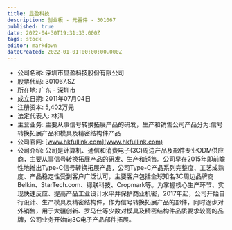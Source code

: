 ```yaml
---
title: 显盈科技
description: 创业板 - 元器件 - 301067
published: true
date: 2022-04-30T19:31:33.000Z
tags: stock
editor: markdown
dateCreated: 2022-01-01T00:00:00.000Z
---
```


- 公司名称: 深圳市显盈科技股份有限公司
- 股票代码: 301067.SZ
- 所在地: 广东 - 深圳市
- 成立日期: 2011年07月04日
- 注册资本: 5,402万元
- 法定代表人: 林涓
- 主营业务: 主要从事信号转换拓展产品的研发，生产和销售公司产品分为:信号转换拓展产品和模具及精密结构件产品
- 公司官网: [www.hkfullink.com](www.hkfullink.com)
- 公司介绍: 公司是计算机、通信和消费电子(3C)周边产品及部件专业ODM供应商，主要从事信号转换拓展产品的研发、生产和销售。公司早在2015年即前瞻性地推出Type-C信号转换拓展产品，公司Type-C产品系列完整度、工艺成熟度、产品稳定性受到客户广泛认可，主要客户包括全球知名3C周边品牌商Belkin、StarTech.com、绿联科技、Cropmark等。为掌握核心生产环节、实现快速反应、提高产品工业设计水平并保护商业机密，2017年起，公司开始自行设计、生产模具及精密结构件，作为信号转换拓展产品的部件，同时逐步对外销售，用于大疆创新、罗马仕等少数对模具及精密结构件品质要求较高的品牌，公司业务开始向3C电子产品部件拓展。


